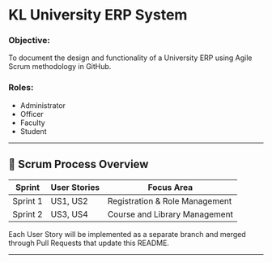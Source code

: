 # KL University ERP System

### Objective:
To document the design and functionality of a University ERP using Agile Scrum methodology in GitHub.

### Roles:
- Administrator  
- Officer  
- Faculty  
- Student  

---

## 🏁 Scrum Process Overview
| Sprint | User Stories | Focus Area |
|--------|---------------|-------------|
| Sprint 1 | US1, US2 | Registration & Role Management |
| Sprint 2 | US3, US4 | Course and Library Management |

Each User Story will be implemented as a separate branch and merged through Pull Requests that update this README.

---
